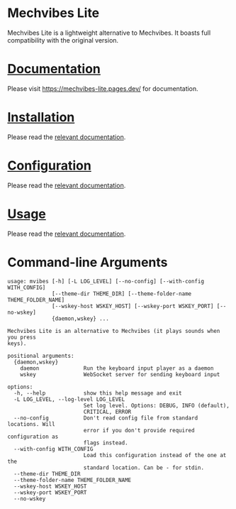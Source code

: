 # Mechvibes Lite
Mechvibes Lite is a lightweight alternative to Mechvibes. It boasts full compatibility with the original version.

# [Documentation](https://mechvibes-lite.pages.dev/)
Please visit <https://mechvibes-lite.pages.dev/> for documentation.

# [Installation](https://mechvibes-lite.pages.dev/#installation)
Please read the [relevant documentation](https://mechvibes-lite.pages.dev/#installation).

# [Configuration](https://mechvibes-lite.pages.dev/#configuration)
Please read the [relevant documentation](https://mechvibes-lite.pages.dev/#configuration).

# [Usage](https://mechvibes-lite.pages.dev/#usage)
Please read the [relevant documentation](https://mechvibes-lite.pages.dev/#usage).

# Command-line Arguments
```
usage: mvibes [-h] [-L LOG_LEVEL] [--no-config] [--with-config WITH_CONFIG]
              [--theme-dir THEME_DIR] [--theme-folder-name THEME_FOLDER_NAME]
              [--wskey-host WSKEY_HOST] [--wskey-port WSKEY_PORT] [--no-wskey]
              {daemon,wskey} ...

Mechvibes Lite is an alternative to Mechvibes (it plays sounds when you press
keys).

positional arguments:
  {daemon,wskey}
    daemon              Run the keyboard input player as a daemon
    wskey               WebSocket server for sending keyboard input

options:
  -h, --help            show this help message and exit
  -L LOG_LEVEL, --log-level LOG_LEVEL
                        Set log level. Options: DEBUG, INFO (default),
                        CRITICAL, ERROR
  --no-config           Don't read config file from standard locations. Will
                        error if you don't provide required configuration as
                        flags instead.
  --with-config WITH_CONFIG
                        Load this configuration instead of the one at the
                        standard location. Can be - for stdin.
  --theme-dir THEME_DIR
  --theme-folder-name THEME_FOLDER_NAME
  --wskey-host WSKEY_HOST
  --wskey-port WSKEY_PORT
  --no-wskey
```
